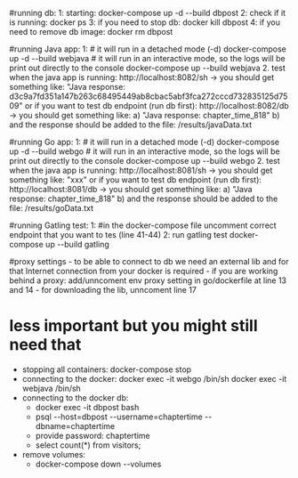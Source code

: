 #running db:
    1: starting:
        docker-compose up -d --build dbpost
    2: check if it is running:
        docker ps
    3: if you need to stop db:
        docker kill dbpost
    4: if you need to remove db image:
        docker rm dbpost


#running Java app:
    1: 
        # it will run in a detached mode (-d)
        docker-compose up -d --build webjava
        # it will run in an interactive mode, so the logs will be print out directly to the console
        docker-compose up --build webjava
    2. 
        test when the java app is running:
            http://localhost:8082/sh -> you should get something like: "Java response: d3c9a7fd351a147b263c68495449ab8cbac5abf3fca272cccd732835125d7509"
        or if you want to test db endpoint (run db first):
            http://localhost:8082/db -> you should get something like: 
                a) "Java response: chapter_time_818" 
                b) and the response should be added to the file: /results/javaData.txt

#running Go app:
    1: 
        # it will run in a detached mode (-d)
        docker-compose up -d --build webgo
        # it will run in an interactive mode, so the logs will be print out directly to the console
        docker-compose up --build webgo
    2. 
        test when the java app is running:
            http://localhost:8081/sh -> you should get something like: "xxx"
        or if you want to test db endpoint (run db first):
            http://localhost:8081/db -> you should get something like: 
            a) "Java response: chapter_time_818" 
            b) and the response should be added to the file: /results/goData.txt

#running Gatling test:
    1:
        #in the docker-compose file uncomment correct endpoint that you want to tes (line 41-44)
    2:
        run gatling test
            docker-compose up --build gatling

#proxy settings
    - to be able to connect to db we need an external lib and for that Internet connection from your docker is required
    - if you are working behind a proxy: add/unncoment env proxy setting in go/dockerfile at line 13 and 14
    - for downloading the lib, unncoment line 17   

# less important but you might still need that
- stopping all containers:
    docker-compose stop
- connecting to the docker:
    docker exec -it webgo /bin/sh
    docker exec -it webjava /bin/sh
- connecting to the docker db:
    - docker exec -it dbpost bash
    - psql --host=dbpost --username=chaptertime --dbname=chaptertime
    - provide password: chaptertime
    - select count(*) from visitors;
- remove volumes:
    - docker-compose down --volumes